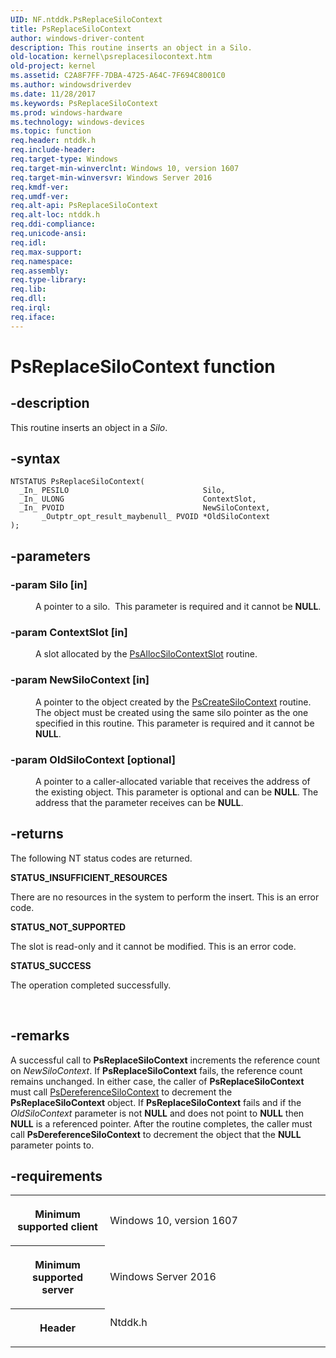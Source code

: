 ```yaml
---
UID: NF.ntddk.PsReplaceSiloContext
title: PsReplaceSiloContext
author: windows-driver-content
description: This routine inserts an object in a Silo.
old-location: kernel\psreplacesilocontext.htm
old-project: kernel
ms.assetid: C2A8F7FF-7DBA-4725-A64C-7F694C8001C0
ms.author: windowsdriverdev
ms.date: 11/28/2017
ms.keywords: PsReplaceSiloContext
ms.prod: windows-hardware
ms.technology: windows-devices
ms.topic: function
req.header: ntddk.h
req.include-header: 
req.target-type: Windows
req.target-min-winverclnt: Windows 10, version 1607
req.target-min-winversvr: Windows Server 2016
req.kmdf-ver: 
req.umdf-ver: 
req.alt-api: PsReplaceSiloContext
req.alt-loc: ntddk.h
req.ddi-compliance: 
req.unicode-ansi: 
req.idl: 
req.max-support: 
req.namespace: 
req.assembly: 
req.type-library: 
req.lib: 
req.dll: 
req.irql: 
req.iface: 
---
```


# PsReplaceSiloContext function



## -description
<p>This routine inserts an object in a <i>Silo</i>.</p>


## -syntax

````
NTSTATUS PsReplaceSiloContext(
  _In_ PESILO                              Silo,
  _In_ ULONG                               ContextSlot,
  _In_ PVOID                               NewSiloContext,
       _Outptr_opt_result_maybenull_ PVOID *OldSiloContext
);
````


## -parameters
<dl>

### -param Silo [in]

<dd>
<p>A pointer to a silo.  This parameter is required and it cannot be <b>NULL</b>.</p>
</dd>

### -param ContextSlot [in]

<dd>
<p>A slot allocated by the <a href="..\ntddk\nf-ntddk-psallocsilocontextslot.md">PsAllocSiloContextSlot</a> routine. </p>
</dd>

### -param NewSiloContext [in]

<dd>
<p>A pointer to the object created by the <a href="..\ntddk\nf-ntddk-pscreatesilocontext.md">PsCreateSiloContext</a> routine. The object must be created using the same silo pointer as the one specified in this routine. This parameter is required and it cannot be <b>NULL</b>. </p>
</dd>

### -param OldSiloContext [optional]

<dd>
<p>A pointer to a caller-allocated variable that receives the address of the existing object. This parameter is optional and can be <b>NULL</b>. The address that the parameter receives can be <b>NULL</b>. </p>
</dd>
</dl>

## -returns
<p>The following NT status codes are returned.</p><dl>
<dt><b>STATUS_INSUFFICIENT_RESOURCES </b></dt>
</dl><p>There are no resources in the system to perform the insert. This is an error code. </p><dl>
<dt><b>STATUS_NOT_SUPPORTED</b></dt>
</dl><p>The slot is read-only and it cannot be modified. This is an error code.</p><dl>
<dt><b>STATUS_SUCCESS</b></dt>
</dl><p>The operation completed successfully.</p>

<p> </p>

## -remarks
<p>A successful call to <b>PsReplaceSiloContext</b> increments the reference count on <i>NewSiloContext</i>. If <b>PsReplaceSiloContext</b> fails, the reference count remains unchanged. In either case, the caller of <b>PsReplaceSiloContext</b> must call <a href="..\ntddk\nf-ntddk-psdereferencesilocontext.md">PsDereferenceSiloContext</a> to decrement the <b>PsReplaceSiloContext</b> object. If <b>PsReplaceSiloContext</b> fails and if the <i>OldSiloContext</i> parameter is not <b>NULL</b> and does not point to <b>NULL</b> then <b>NULL</b> is a referenced pointer. After the routine completes, the caller must call <b>PsDereferenceSiloContext</b> to decrement the object that the <b>NULL</b> parameter points to. </p>

## -requirements
<table>
<tr>
<th width="30%">
<p>Minimum supported client</p>
</th>
<td width="70%">
<p>Windows 10, version 1607</p>
</td>
</tr>
<tr>
<th width="30%">
<p>Minimum supported server</p>
</th>
<td width="70%">
<p>Windows Server 2016</p>
</td>
</tr>
<tr>
<th width="30%">
<p>Header</p>
</th>
<td width="70%">
<dl>
<dt>Ntddk.h</dt>
</dl>
</td>
</tr>
</table>